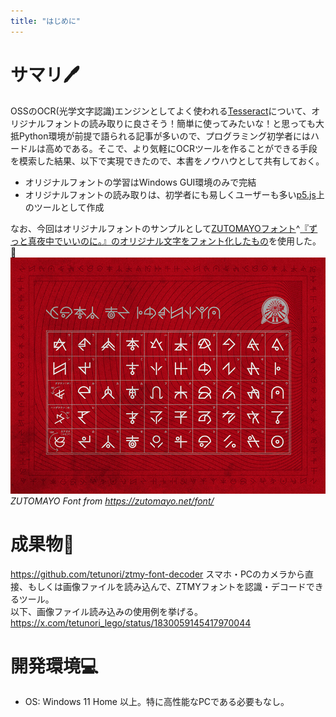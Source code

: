```yaml
---
title: "はじめに"
---
```


# サマリ🖊
OSSのOCR(光学文字認識)エンジンとしてよく使われる[Tesseract](https://github.com/tesseract-ocr/tesseract)について、オリジナルフォントの読み取りに良さそう！簡単に使ってみたいな！と思っても大抵Python環境が前提で語られる記事が多いので、プログラミング初学者にはハードルは高めである。そこで、より気軽にOCRツールを作ることができる手段を模索した結果、以下で実現できたので、本書をノウハウとして共有しておく。  
- オリジナルフォントの学習はWindows GUI環境のみで完結
- オリジナルフォントの読み取りは、初学者にも易しくユーザーも多い[p5.js](https://p5js.org/)上のツールとして作成

なお、今回はオリジナルフォントのサンプルとして[ZUTOMAYOフォント](https://zutomayo.net/font/)^[『ずっと真夜中でいいのに。』のオリジナル文字をフォント化したもの](以降ZTMYフォントと呼ぶ)を使用した。🦔
![](/images/20240907-tetunori-tesseract/01.jpg)
*ZUTOMAYO Font from https://zutomayo.net/font/*

# 成果物🎁
https://github.com/tetunori/ztmy-font-decoder
スマホ・PCのカメラから直接、もしくは画像ファイルを読み込んで、ZTMYフォントを認識・デコードできるツール。  
以下、画像ファイル読み込みの使用例を挙げる。
https://x.com/tetunori_lego/status/1830059145417970044

# 開発環境💻
- OS: Windows 11 Home
以上。特に高性能なPCである必要もなし。

